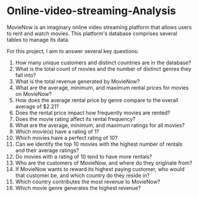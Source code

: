 # Online-video-streaming-Analysis
MovieNow is an imaginary online video streaming platform that allows users to rent and watch movies. This platform's database comprises several tables to manage its data.

For this project, I aim to answer several key questions:

1. How many unique customers and distinct countries are in the database?
2. What is the total count of movies and the number of distinct genres they fall into?
3. What is the total revenue generated by MovieNow?
4. What are the average, minimum, and maximum rental prices for movies on MovieNow?
5. How does the average rental price by genre compare to the overall average of $2.21?
6. Does the rental price impact how frequently movies are rented?
7. Does the movie rating affect its rental frequency?
8. What are the average, minimum, and maximum ratings for all movies?
9. Which movie(s) have a rating of 1?
10. Which movies have a perfect rating of 10?
11. Can we identify the top 10 movies with the highest number of rentals and their average ratings?
12. Do movies with a rating of 10 tend to have more rentals?
13. Who are the customers of MovieNow, and where do they originate from?
14. If MovieNow wants to reward its highest paying customer, who would that customer be, and which country do they reside in?
15. Which country contributes the most revenue to MovieNow?
16. Which movie genre generates the highest revenue?
